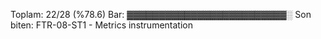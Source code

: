 Toplam: 22/28 (%78.6)
Bar: ▓▓▓▓▓▓▓▓▓▓▓▓▓▓▓▓▓▓▓▓▓▓▓▓▓░
Son biten: FTR-08-ST1 - Metrics instrumentation
